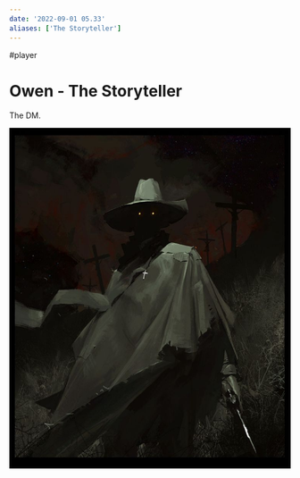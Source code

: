```yaml
---
date: '2022-09-01 05.33'
aliases: ['The Storyteller']
---
```


#player
# Owen - The Storyteller

The DM.

![](_attachments/the-storyteller.png)

